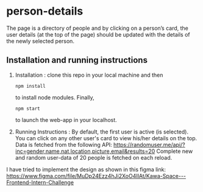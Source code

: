 # person-details
The page is a directory of people and by clicking on a person’s card, the user details (at the top of the page) should be updated with the details of the newly selected person.

##  Installation and running instructions 

1. Installation : clone this repo in your local machine and then 
    ```
    npm install 
    ```
    to install node modules. 
    Finally, 
      ```
      npm start
      ```
      to launch the web-app in your localhost.

2. Running Instructions : By default, the first user is active (is selected). You can click on any other user's card to view his/her details on the top. Data is fetched from the       following API:
    https://randomuser.me/api/?inc=gender,name,nat,location,picture,email&results=20
    Complete new and random user-data of 20 people is fetched on each reload. 

I have tried to implement the design as shown in this figma link:
  https://www.figma.com/file/MuDp24Ezz4hJi2XoO4IIAt/Kawa-Space---Frontend-Intern-Challenge
